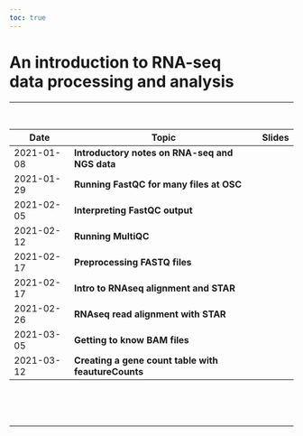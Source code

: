 ```yaml
---
toc: true
---
```


# An introduction to RNA-seq <br> data processing and analysis

----
<br>

Date  | Topic | Slides
|-----|-----|-------
| 2021-01-08 | **Introductory notes on RNA-seq and NGS data** | <a href="/material_2021-01_rnaseq-intro/01-rnaseq_intro.html" target="_blank"><span style="color: #4b5357;"><i class="fas fa-desktop fa-lg"></i></span></a> |
| 2021-01-29 | **Running FastQC for many files at OSC** | <a href="/material_2021-01_rnaseq-intro/02-fastqc-run.html" target="_blank"><span style="color: #4b5357;"><i class="fas fa-desktop fa-lg"></i></span></a> |
| 2021-02-05 | **Interpreting FastQC output** | <a href="/material_2021-01_rnaseq-intro/03-fastqc-output.html" target="_blank"><span style="color: #4b5357;"><i class="fas fa-desktop fa-lg"></i></span></a> |
| 2021-02-12 | **Running MultiQC** | <a href="/material_2021-01_rnaseq-intro/04-multiqc.html" target="_blank"><span style="color: #4b5357;"><i class="fas fa-desktop fa-lg"></i></span></a> |
| 2021-02-17 | **Preprocessing FASTQ files** | <a href="/material_2021-01_rnaseq-intro/02-preprocess-fastq.html" target="_blank"><span style="color: #4b5357;"><i class="fas fa-desktop fa-lg"></i></span></a> |
| 2021-02-17 | **Intro to RNAseq alignment and STAR** | <a href="/material_2021-01_rnaseq-intro/05-star-index.html" target="_blank"><span style="color: #4b5357;"><i class="fas fa-desktop fa-lg"></i></span></a> |
| 2021-02-26 | **RNAseq read alignment with STAR** | <a href="/material_2021-01_rnaseq-intro/06-star-align.html" target="_blank"><span style="color: #4b5357;"><i class="fas fa-desktop fa-lg"></i></span></a> |
| 2021-03-05 | **Getting to know BAM files** | <a href="/material_2021-01_rnaseq-intro/07-bam.html" target="_blank"><span style="color: #4b5357;"><i class="fas fa-desktop fa-lg"></i></span></a> |
| 2021-03-12 | **Creating a gene count table with feautureCounts** | <a href="/material_2021-01_rnaseq-intro/08-featureCounts.html" target="_blank"><span style="color: #4b5357;"><i class="fas fa-desktop fa-lg"></i></span></a> |

<br/> <br/> <br/>

----
